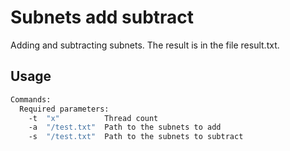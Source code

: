 # Subnets add subtract
Adding and subtracting subnets. The result is in the file result.txt.
## Usage
```sh
Commands:
  Required parameters:
    -t  "x"          Thread count
    -a  "/test.txt"  Path to the subnets to add
    -s  "/test.txt"  Path to the subnets to subtract
```
